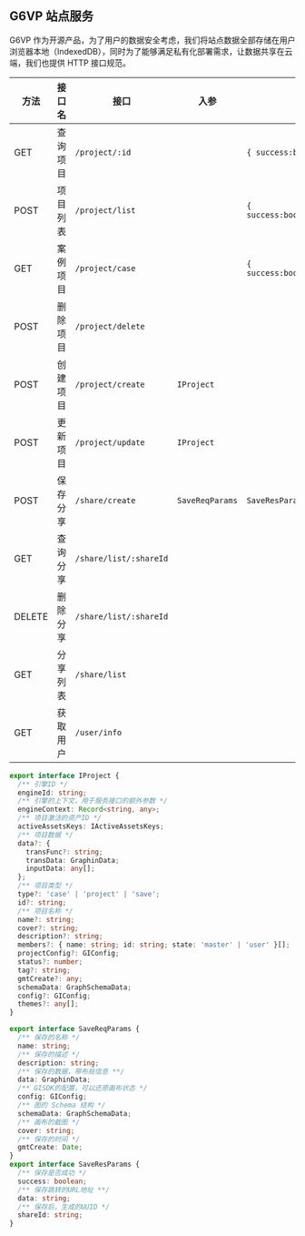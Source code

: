 ## G6VP 站点服务

G6VP 作为开源产品，为了用户的数据安全考虑，我们将站点数据全部存储在用户浏览器本地（IndexedDB），同时为了能够满足私有化部署需求，让数据共享在云端，我们也提供 HTTP 接口规范。

| 方法   | 接口名   | 接口                   | 入参            | 出参                                 |
| ------ | -------- | ---------------------- | --------------- | ------------------------------------ |
| GET    | 查询项目 | `/project/:id`         |                 | `{ success:boolean,data:IProject}`   |
| POST   | 项目列表 | `/project/list`        |                 | `{ success:boolean,data:IProject[]}` |
| GET    | 案例项目 | `/project/case`        |                 | `{ success:boolean,data:IProject[]}` |
| POST   | 删除项目 | `/project/delete`      |                 |                                      |
| POST   | 创建项目 | `/project/create`      | `IProject`      |                                      |
| POST   | 更新项目 | `/project/update`      | `IProject`      |                                      |
| POST   | 保存分享 | `/share/create`        | `SaveReqParams` | `SaveResParams`                      |
| GET    | 查询分享 | `/share/list/:shareId` |                 |                                      |
| DELETE | 删除分享 | `/share/list/:shareId` |                 |                                      |
| GET    | 分享列表 | `/share/list`          |                 |                                      |
| GET    | 获取用户 | `/user/info`           |                 |                                      |

```ts
export interface IProject {
  /** 引擎ID */
  engineId: string;
  /** 引擎的上下文，用于服务接口的额外参数 */
  engineContext: Record<string, any>;
  /** 项目激活的资产ID */
  activeAssetsKeys: IActiveAssetsKeys;
  /** 项目数据 */
  data?: {
    transFunc?: string;
    transData: GraphinData;
    inputData: any[];
  };
  /** 项目类型 */
  type?: 'case' | 'project' | 'save';
  id?: string;
  /** 项目名称 */
  name?: string;
  cover?: string;
  description?: string;
  members?: { name: string; id: string; state: 'master' | 'user' }[];
  projectConfig?: GIConfig;
  status?: number;
  tag?: string;
  gmtCreate?: any;
  schemaData: GraphSchemaData;
  config?: GIConfig;
  themes?: any[];
}

export interface SaveReqParams {
  /** 保存的名称 */
  name: string;
  /** 保存的描述 */
  description: string;
  /** 保存的数据，带布局信息 **/
  data: GraphinData;
  /** GISDK的配置，可以还原画布状态 */
  config: GIConfig;
  /** 图的 Schema 结构 */
  schemaData: GraphSchemaData;
  /** 画布的截图 */
  cover: string;
  /** 保存的时间 */
  gmtCreate: Date;
}
export interface SaveResParams {
  /** 保存是否成功 */
  success: boolean;
  /** 保存跳转的URL地址 **/
  data: string;
  /** 保存后，生成的UUID */
  shareId: string;
}
```
